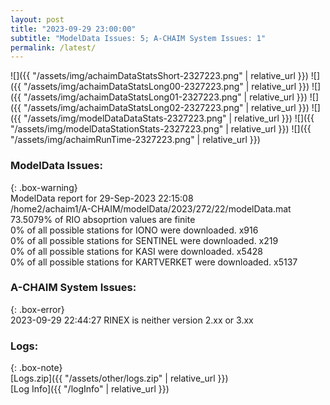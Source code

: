 ```yaml
---
layout: post
title: "2023-09-29 23:00:00"
subtitle: "ModelData Issues: 5; A-CHAIM System Issues: 1"
permalink: /latest/
---
```


![]({{ "/assets/img/achaimDataStatsShort-2327223.png" | relative_url }})
![]({{ "/assets/img/achaimDataStatsLong00-2327223.png" | relative_url }})
![]({{ "/assets/img/achaimDataStatsLong01-2327223.png" | relative_url }})
![]({{ "/assets/img/achaimDataStatsLong02-2327223.png" | relative_url }})
![]({{ "/assets/img/modelDataDataStats-2327223.png" | relative_url }})
![]({{ "/assets/img/modelDataStationStats-2327223.png" | relative_url }})
![]({{ "/assets/img/achaimRunTime-2327223.png" | relative_url }})


### ModelData Issues:  
  
{: .box-warning}  
 ModelData report for 29-Sep-2023 22:15:08   
 /home2/achaim1/A-CHAIM/modelData/2023/272/22/modelData.mat   
 73.5079% of RIO absoprtion values are finite   
 0% of all possible stations for IONO were downloaded. x916   
 0% of all possible stations for SENTINEL were downloaded. x219   
 0% of all possible stations for KASI were downloaded. x5428   
 0% of all possible stations for KARTVERKET were downloaded. x5137   
  
### A-CHAIM System Issues:  
  
{: .box-error}  
2023-09-29 22:44:27 RINEX is neither version 2.xx or 3.xx  

### Logs:  
  
{: .box-note}  
[Logs.zip]({{ "/assets/other/logs.zip" | relative_url }})  
[Log Info]({{ "/logInfo" | relative_url }})  
